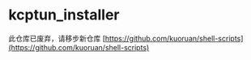 # kcptun_installer

此仓库已废弃，请移步新仓库 [https://github.com/kuoruan/shell-scripts](https://github.com/kuoruan/shell-scripts)
